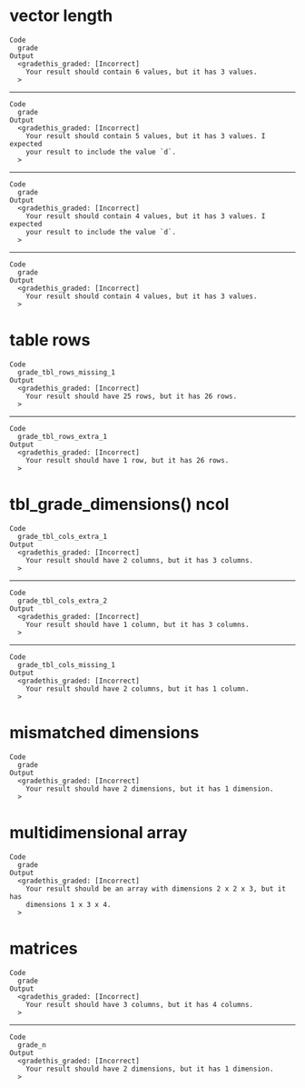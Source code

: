 # vector length

    Code
      grade
    Output
      <gradethis_graded: [Incorrect]
        Your result should contain 6 values, but it has 3 values.
      >

---

    Code
      grade
    Output
      <gradethis_graded: [Incorrect]
        Your result should contain 5 values, but it has 3 values. I expected
        your result to include the value `d`.
      >

---

    Code
      grade
    Output
      <gradethis_graded: [Incorrect]
        Your result should contain 4 values, but it has 3 values. I expected
        your result to include the value `d`.
      >

---

    Code
      grade
    Output
      <gradethis_graded: [Incorrect]
        Your result should contain 4 values, but it has 3 values.
      >

# table rows

    Code
      grade_tbl_rows_missing_1
    Output
      <gradethis_graded: [Incorrect]
        Your result should have 25 rows, but it has 26 rows.
      >

---

    Code
      grade_tbl_rows_extra_1
    Output
      <gradethis_graded: [Incorrect]
        Your result should have 1 row, but it has 26 rows.
      >

# tbl_grade_dimensions() ncol

    Code
      grade_tbl_cols_extra_1
    Output
      <gradethis_graded: [Incorrect]
        Your result should have 2 columns, but it has 3 columns.
      >

---

    Code
      grade_tbl_cols_extra_2
    Output
      <gradethis_graded: [Incorrect]
        Your result should have 1 column, but it has 3 columns.
      >

---

    Code
      grade_tbl_cols_missing_1
    Output
      <gradethis_graded: [Incorrect]
        Your result should have 2 columns, but it has 1 column.
      >

# mismatched dimensions

    Code
      grade
    Output
      <gradethis_graded: [Incorrect]
        Your result should have 2 dimensions, but it has 1 dimension.
      >

# multidimensional array

    Code
      grade
    Output
      <gradethis_graded: [Incorrect]
        Your result should be an array with dimensions 2 x 2 x 3, but it has
        dimensions 1 x 3 x 4.
      >

# matrices

    Code
      grade
    Output
      <gradethis_graded: [Incorrect]
        Your result should have 3 columns, but it has 4 columns.
      >

---

    Code
      grade_n
    Output
      <gradethis_graded: [Incorrect]
        Your result should have 2 dimensions, but it has 1 dimension.
      >

